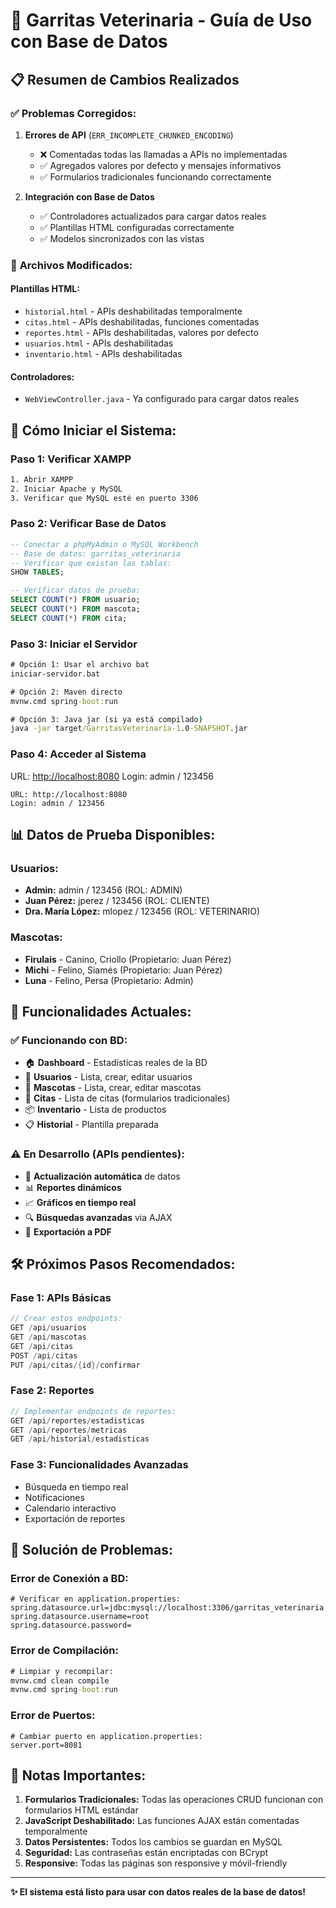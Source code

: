 # 🐾 Garritas Veterinaria - Guía de Uso con Base de Datos

## 📋 Resumen de Cambios Realizados

### ✅ **Problemas Corregidos:**

1. **Errores de API** (`ERR_INCOMPLETE_CHUNKED_ENCODING`)
   - ❌ Comentadas todas las llamadas a APIs no implementadas
   - ✅ Agregados valores por defecto y mensajes informativos
   - ✅ Formularios tradicionales funcionando correctamente

2. **Integración con Base de Datos**
   - ✅ Controladores actualizados para cargar datos reales
   - ✅ Plantillas HTML configuradas correctamente
   - ✅ Modelos sincronizados con las vistas

### 🔧 **Archivos Modificados:**

#### **Plantillas HTML:**

- `historial.html` - APIs deshabilitadas temporalmente
- `citas.html` - APIs deshabilitadas, funciones comentadas  
- `reportes.html` - APIs deshabilitadas, valores por defecto
- `usuarios.html` - APIs deshabilitadas
- `inventario.html` - APIs deshabilitadas

#### **Controladores:**

- `WebViewController.java` - Ya configurado para cargar datos reales

## 🚀 **Cómo Iniciar el Sistema:**

### **Paso 1: Verificar XAMPP**

```bash
1. Abrir XAMPP
2. Iniciar Apache y MySQL
3. Verificar que MySQL esté en puerto 3306
```

### **Paso 2: Verificar Base de Datos**

```sql
-- Conectar a phpMyAdmin o MySQL Workbench
-- Base de datos: garritas_veterinaria
-- Verificar que existan las tablas:
SHOW TABLES;

-- Verificar datos de prueba:
SELECT COUNT(*) FROM usuario;
SELECT COUNT(*) FROM mascota;
SELECT COUNT(*) FROM cita;
```

### **Paso 3: Iniciar el Servidor**

```cmd
# Opción 1: Usar el archivo bat
iniciar-servidor.bat

# Opción 2: Maven directo
mvnw.cmd spring-boot:run

# Opción 3: Java jar (si ya está compilado)
java -jar target/GarritasVeterinaria-1.0-SNAPSHOT.jar
```

### **Paso 4: Acceder al Sistema**

URL: <http://localhost:8080>
Login: admin / 123456

```
URL: http://localhost:8080
Login: admin / 123456
```

## 📊 **Datos de Prueba Disponibles:**

### **Usuarios:**

- **Admin:** admin / 123456 (ROL: ADMIN)
- **Juan Pérez:** jperez / 123456 (ROL: CLIENTE)  
- **Dra. María López:** mlopez / 123456 (ROL: VETERINARIO)

### **Mascotas:**

- **Firulais** - Canino, Criollo (Propietario: Juan Pérez)
- **Michi** - Felino, Siamés (Propietario: Juan Pérez)
- **Luna** - Felino, Persa (Propietario: Admin)

## 🎯 **Funcionalidades Actuales:**

### ✅ **Funcionando con BD:**

- 🏠 **Dashboard** - Estadísticas reales de la BD
- 👥 **Usuarios** - Lista, crear, editar usuarios  
- 🐾 **Mascotas** - Lista, crear, editar mascotas
- 📅 **Citas** - Lista de citas (formularios tradicionales)
- 📦 **Inventario** - Lista de productos
- 📋 **Historial** - Plantilla preparada

### ⚠️ **En Desarrollo (APIs pendientes):**

- 🔄 **Actualización automática** de datos
- 📊 **Reportes dinámicos**
- 📈 **Gráficos en tiempo real**
- 🔍 **Búsquedas avanzadas** via AJAX
- 📄 **Exportación a PDF**

## 🛠️ **Próximos Pasos Recomendados:**

### **Fase 1: APIs Básicas**

```java
// Crear estos endpoints:
GET /api/usuarios
GET /api/mascotas  
GET /api/citas
POST /api/citas
PUT /api/citas/{id}/confirmar
```

### **Fase 2: Reportes**

```java
// Implementar endpoints de reportes:
GET /api/reportes/estadisticas
GET /api/reportes/metricas
GET /api/historial/estadisticas
```

### **Fase 3: Funcionalidades Avanzadas**

- Búsqueda en tiempo real
- Notificaciones
- Calendario interactivo
- Exportación de reportes

## 🐛 **Solución de Problemas:**

### **Error de Conexión a BD:**

```properties
# Verificar en application.properties:
spring.datasource.url=jdbc:mysql://localhost:3306/garritas_veterinaria
spring.datasource.username=root
spring.datasource.password=
```

### **Error de Compilación:**

```cmd
# Limpiar y recompilar:
mvnw.cmd clean compile
mvnw.cmd spring-boot:run
```

### **Error de Puertos:**

```properties
# Cambiar puerto en application.properties:
server.port=8081
```

## 📝 **Notas Importantes:**

1. **Formularios Tradicionales:** Todas las operaciones CRUD funcionan con formularios HTML estándar
2. **JavaScript Deshabilitado:** Las funciones AJAX están comentadas temporalmente
3. **Datos Persistentes:** Todos los cambios se guardan en MySQL
4. **Seguridad:** Las contraseñas están encriptadas con BCrypt
5. **Responsive:** Todas las páginas son responsive y móvil-friendly

---
**✨ El sistema está listo para usar con datos reales de la base de datos!**
